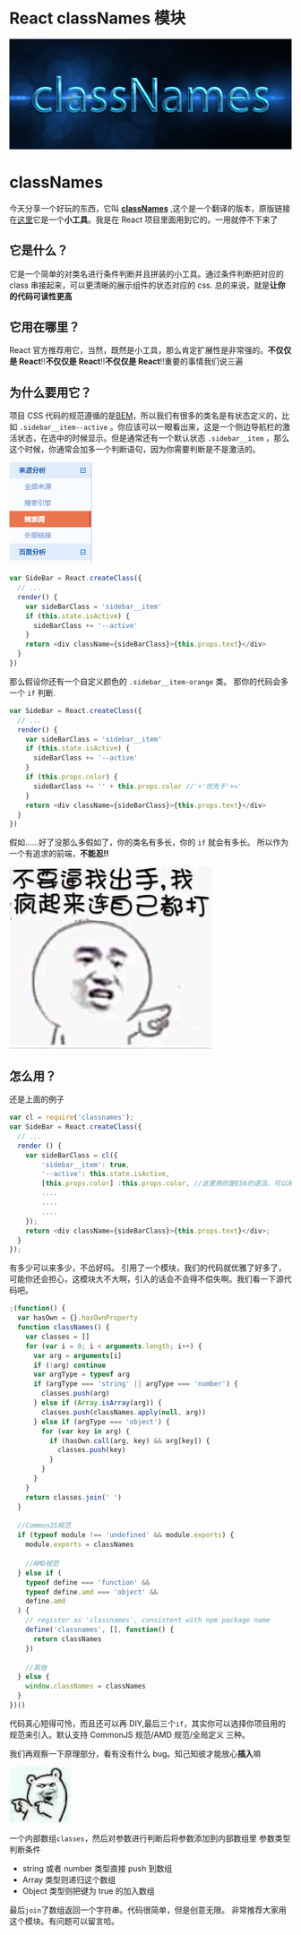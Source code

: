 # React classNames 模块

![classNames](../images/classNames.png)

# classNames

今天分享一个好玩的东西，它叫 [**classNames**](https://github.com/ManfredHu/classnames) ,这个是一个翻译的版本，原版链接在[这里](https://github.com/JedWatson/classnames)它是一个**小工具**。我是在 React 项目里面用到它的。一用就停不下来了

## 它是什么？

它是一个简单的对类名进行条件判断并且拼装的小工具。通过条件判断把对应的 class 串接起来，可以更清晰的展示组件的状态对应的 css.
总的来说，就是**让你的代码可读性更高**

## 它用在哪里？

React 官方推荐用它，当然，既然是小工具，那么肯定扩展性是非常强的。**不仅仅是 React**!!**不仅仅是 React**!!**不仅仅是 React**!!重要的事情我们说三遍

## 为什么要用它？

项目 CSS 代码的规范遵循的是[BEM](http://www.w3cplus.com/css/bem-definitions.html)，所以我们有很多的类名是有状态定义的，比如 `.sidebar__item--active` 。你应该可以一眼看出来，这是一个侧边导航栏的激活状态，在选中的时候显示。但是通常还有一个默认状态 `.sidebar__item` ，那么这个时候，你通常会加多一个判断语句，因为你需要判断是不是激活的。

![侧边栏激活状态](../images/sidebar-active.png)

```javascript
var SideBar = React.createClass({
  // ...
  render() {
    var sideBarClass = 'sidebar__item'
    if (this.state.isActive) {
      sideBarClass += '--active'
    }
    return <div className={sideBarClass}>{this.props.text}</div>
  }
})
```

那么假设你还有一个自定义颜色的 `.sidebar__item-orange` 类。
那你的代码会多一个 `if` 判断.

```javascript
var SideBar = React.createClass({
  // ...
  render() {
    var sideBarClass = 'sidebar__item'
    if (this.state.isActive) {
      sideBarClass += '--active'
    }
    if (this.props.color) {
      sideBarClass += '' + this.props.color //'+'优先于'+='
    }
    return <div className={sideBarClass}>{this.props.text}</div>
  }
})
```

假如……好了没那么多假如了，你的类名有多长，你的 `if` 就会有多长。
所以作为一个有追求的前端，**不能忍!!**

![不能忍](../images/canNotEndure.jpg)

## 怎么用？

还是上面的例子

```javascript
var cl = require('classnames');
var SideBar = React.createClass({
  // ...
  render () {
    var sideBarClass = cl({
        'sidebar__item': true,
        '--active': this.state.isActive,
        [this.props.color] :this.props.color, //这里用的是ES6的语法，可以用JSX编译工具如babel转换出来
        ....
        ....
        ....
    });
    return <div className={sideBarClass}>{this.props.text}</div>;
  }
});
```

有多少可以来多少，不怂好吗。
引用了一个模块，我们的代码就优雅了好多了，可能你还会担心，这模块大不大啊，引入的话会不会得不偿失啊。我们看一下源代码吧。

```javascript
;(function() {
  var hasOwn = {}.hasOwnProperty
  function classNames() {
    var classes = []
    for (var i = 0; i < arguments.length; i++) {
      var arg = arguments[i]
      if (!arg) continue
      var argType = typeof arg
      if (argType === 'string' || argType === 'number') {
        classes.push(arg)
      } else if (Array.isArray(arg)) {
        classes.push(classNames.apply(null, arg))
      } else if (argType === 'object') {
        for (var key in arg) {
          if (hasOwn.call(arg, key) && arg[key]) {
            classes.push(key)
          }
        }
      }
    }
    return classes.join(' ')
  }

  //CommonJS规范
  if (typeof module !== 'undefined' && module.exports) {
    module.exports = classNames

    //AMD规范
  } else if (
    typeof define === 'function' &&
    typeof define.amd === 'object' &&
    define.amd
  ) {
    // register as 'classnames', consistent with npm package name
    define('classnames', [], function() {
      return classNames
    })

    //其他
  } else {
    window.classNames = classNames
  }
})()
```

代码真心短得可怜，而且还可以再 DIY,最后三个`if`，其实你可以选择你项目用的规范来引入。默认支持 CommonJS 规范/AMD 规范/全局定义 三种。

我们再观察一下原理部分，看有没有什么 bug。知己知彼才能放心**插入**嘛

![](../images/heihei.gif)

一个内部数组`classes`，然后对参数进行判断后将参数添加到内部数组里
参数类型判断条件

- string 或者 number 类型直接 push 到数组
- Array 类型则递归这个数组
- Object 类型则把键为 true 的加入数组

最后`join`了数组返回一个字符串。代码很简单，但是创意无限。
非常推荐大家用这个模块。有问题可以留言哈。
